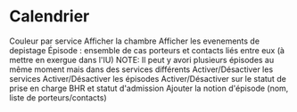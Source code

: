 # Calendrier

Couleur par service
Afficher la chambre
Afficher les evenements de depistage
Épisode : ensemble de cas porteurs et contacts liés entre eux (à mettre en exergue dans l'IU)
   NOTE: Il peut y avori plusieurs épisodes au même moment mais dans des services différents
Activer/Désactiver les services
Activer/Désactiver les épisodes
Activer/Désactiver sur le statut de prise en charge BHR et statut d'admission
Ajouter la notion d'épisode (nom, liste de porteurs/contacts)